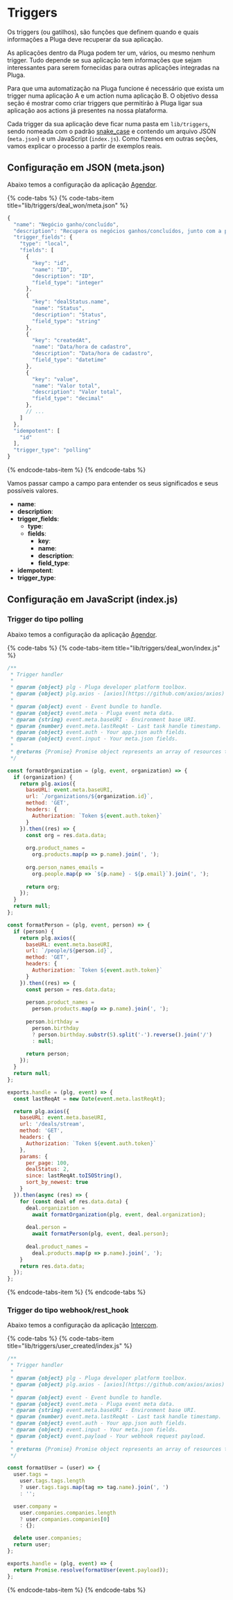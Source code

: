 # Triggers

Os triggers \(ou gatilhos\), são funções que definem quando e quais informações a Pluga deve recuperar da sua aplicação.

As aplicações dentro da Pluga podem ter um, vários, ou mesmo nenhum trigger. Tudo depende se sua aplicação tem informações que sejam interessantes para serem fornecidas para outras aplicações integradas na Pluga.

Para que uma automatização na Pluga funcione é necessário que exista um trigger numa aplicação A e um action numa aplicação B. O objetivo dessa seção é mostrar como criar triggers que permitirão à Pluga ligar sua aplicação aos actions já presentes na nossa plataforma.

Cada trigger da sua aplicação deve ficar numa pasta em `lib/triggers`, sendo nomeada com o padrão [snake\_case](https://en.wikipedia.org/wiki/Snake_case) e contendo um arquivo JSON \(`meta.json`\) e um JavaScript \(`index.js`\). Como fizemos em outras seções, vamos explicar o processo a partir de exemplos reais.

## Configuração em JSON \(meta.json\)

Abaixo temos a configuração da aplicação [Agendor](https://pluga.co/ferramentas/agendor).

{% code-tabs %}
{% code-tabs-item title="lib/triggers/deal\_won/meta.json" %}
```javascript
{
  "name": "Negócio ganho/concluído",
  "description": "Recupera os negócios ganhos/concluídos, junto com a pessoa e empresa associada.",
  "trigger_fields": {
    "type": "local",
    "fields": [
      {
        "key": "id",
        "name": "ID",
        "description": "ID",
        "field_type": "integer"
      },
      {
        "key": "dealStatus.name",
        "name": "Status",
        "description": "Status",
        "field_type": "string"
      },
      {
        "key": "createdAt",
        "name": "Data/hora de cadastro",
        "description": "Data/hora de cadastro",
        "field_type": "datetime"
      },
      {
        "key": "value",
        "name": "Valor total",
        "description": "Valor total",
        "field_type": "decimal"
      },
      // ...
    ]
  },
  "idempotent": [
    "id"
  ],
  "trigger_type": "polling"
}
```
{% endcode-tabs-item %}
{% endcode-tabs %}

Vamos passar campo a campo para entender os seus significados e seus possíveis valores.

* **name**: 
* **description**: 
* **trigger\_fields**: 
  * **type**: 
  * **fields**: 
    * **key**: 
    * **name**: 
    * **description**: 
    * **field\_type**: 
* **idempotent**: 
* **trigger\_type**:

## Configuração em JavaScript \(index.js\)

### Trigger do tipo polling

Abaixo temos a configuração da aplicação [Agendor](https://pluga.co/ferramentas/agendor).

{% code-tabs %}
{% code-tabs-item title="lib/triggers/deal\_won/index.js" %}
```javascript
/**
 * Trigger handler
 *
 * @param {object} plg - Pluga developer platform toolbox.
 * @param {object} plg.axios - [axios](https://github.com/axios/axios)
 *
 * @param {object} event - Event bundle to handle.
 * @param {object} event.meta - Pluga event meta data.
 * @param {string} event.meta.baseURI - Environment base URI.
 * @param {number} event.meta.lastReqAt - Last task handle timestamp.
 * @param {object} event.auth - Your app.json auth fields.
 * @param {object} event.input - Your meta.json fields.
 *
 * @returns {Promise} Promise object represents an array of resources to handle.
 */

const formatOrganization = (plg, event, organization) => {
  if (organization) {
    return plg.axios({
      baseURL: event.meta.baseURI,
      url: `/organizations/${organization.id}`,
      method: 'GET',
      headers: {
        Authorization: `Token ${event.auth.token}`
      }
    }).then((res) => {
      const org = res.data.data;
      
      org.product_names =
        org.products.map(p => p.name).join(', ');
      
      org.person_names_emails =
        org.people.map(p => `${p.name} - ${p.email}`).join(', ');
      
      return org;
    });
  }
  return null;
};

const formatPerson = (plg, event, person) => {
  if (person) {
    return plg.axios({
      baseURL: event.meta.baseURI,
      url: `/people/${person.id}`,
      method: 'GET',
      headers: {
        Authorization: `Token ${event.auth.token}`
      }
    }).then((res) => {
      const person = res.data.data;
      
      person.product_names =
        person.products.map(p => p.name).join(', ');
      
      person.birthday =
        person.birthday
        ? person.birthday.substr(5).split('-').reverse().join('/')
        : null;
      
      return person;
    });
  }
  return null;
};

exports.handle = (plg, event) => {
  const lastReqAt = new Date(event.meta.lastReqAt);

  return plg.axios({
    baseURL: event.meta.baseURI,
    url: '/deals/stream',
    method: 'GET',
    headers: {
      Authorization: `Token ${event.auth.token}`
    },
    params: {
      per_page: 100,
      dealStatus: 2,
      since: lastReqAt.toISOString(),
      sort_by_newest: true
    }
  }).then(async (res) => {
    for (const deal of res.data.data) {
      deal.organization =
        await formatOrganization(plg, event, deal.organization);
      
      deal.person =
        await formatPerson(plg, event, deal.person);
      
      deal.product_names =
        deal.products.map(p => p.name).join(', ');
    }
    return res.data.data;
  });
};
```
{% endcode-tabs-item %}
{% endcode-tabs %}

### Trigger do tipo webhook/rest\_hook

Abaixo temos a configuração da aplicação [Intercom](https://pluga.co/ferramentas/intercom).

{% code-tabs %}
{% code-tabs-item title="lib/triggers/user\_created/index.js" %}
```javascript
/**
 * Trigger handler
 *
 * @param {object} plg - Pluga developer platform toolbox.
 * @param {object} plg.axios - [axios](https://github.com/axios/axios)
 *
 * @param {object} event - Event bundle to handle.
 * @param {object} event.meta - Pluga event meta data.
 * @param {string} event.meta.baseURI - Environment base URI.
 * @param {number} event.meta.lastReqAt - Last task handle timestamp.
 * @param {object} event.auth - Your app.json auth fields.
 * @param {object} event.input - Your meta.json fields.
 * @param {object} event.payload - Your webhook request payload.
 *
 * @returns {Promise} Promise object represents an array of resources to handle.
 */

const formatUser = (user) => {
  user.tags =
    user.tags.tags.length
    ? user.tags.tags.map(tag => tag.name).join(', ')
    : '';

  user.company =
    user.companies.companies.length
    ? user.companies.companies[0]
    : {};

  delete user.companies;  
  return user;
};

exports.handle = (plg, event) => {
  return Promise.resolve(formatUser(event.payload));
};
```
{% endcode-tabs-item %}
{% endcode-tabs %}

